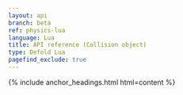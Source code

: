```yaml
---
layout: api
branch: beta
ref: physics-lua
language: Lua
title: API reference (Collision object)
type: Defold Lua
pagefind_exclude: true
---
```

{% include anchor_headings.html html=content %}